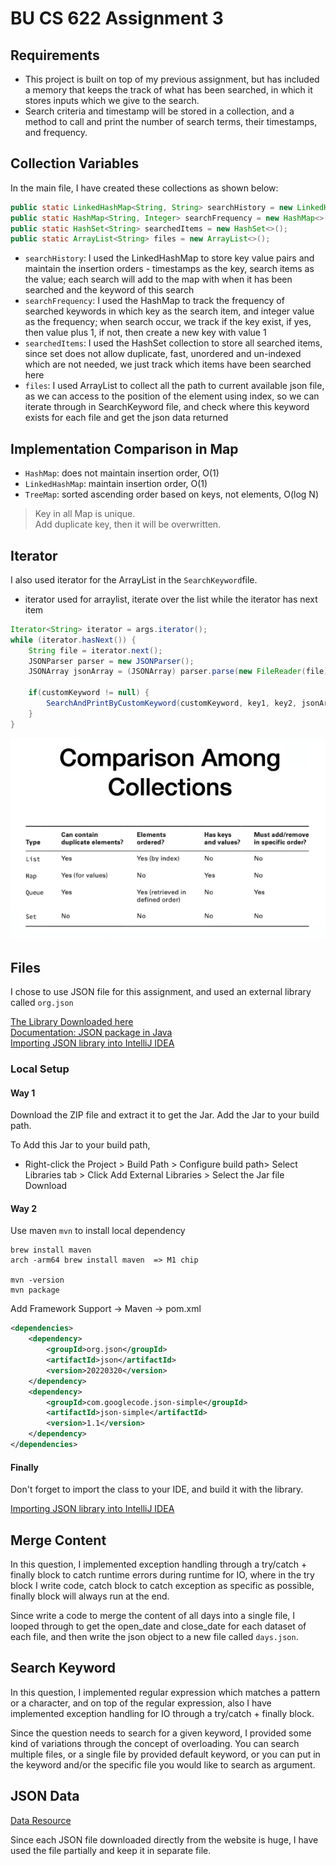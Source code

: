 # BU CS 622 Assignment 3

## Requirements
- This project is built on top of my previous assignment, but has included a memory that keeps the track of what has been searched, in which it stores inputs which we give to the search.
- Search criteria and timestamp will be stored in a collection, and a method to call and print the number of search terms, their timestamps, and frequency.

## Collection Variables
In the main file, I have created these collections as shown below: 
```java
public static LinkedHashMap<String, String> searchHistory = new LinkedHashMap<>(); 
public static HashMap<String, Integer> searchFrequency = new HashMap<>();   
public static HashSet<String> searchedItems = new HashSet<>();
public static ArrayList<String> files = new ArrayList<>();
```
- `searchHistory`: I used the LinkedHashMap to store key value pairs and maintain the insertion orders - timestamps as the key, search items as the value; each search will add to the map with when it has been searched and the keyword of this search
- `searchFrequency`: I used the HashMap to track the frequency of searched keywords in which key as the search item, and integer value as the frequency; when search occur, we track if the key exist, if yes, then value plus 1, if not, then create a new key with value 1
- `searchedItems`: I used the HashSet collection to store all searched items, since set does not allow duplicate, fast, unordered and un-indexed which are not needed, we just track which items have been searched here
- `files`: I used ArrayList to collect all the path to current available json file, as we can access to the position of the element using index, so we can iterate through in SearchKeyword file, and check where this keyword exists for each file and get the json data returned

## Implementation Comparison in Map
- `HashMap`: does not maintain insertion order, O(1)
- `LinkedHashMap`: maintain insertion order, O(1)
- `TreeMap`: sorted ascending order based on keys, not elements, O(log N)

> Key in all Map is unique. \
> Add duplicate key, then it will be overwritten.

## Iterator
I also used iterator for the ArrayList in the `SearchKeyword`file.

- iterator used for arraylist, iterate over the list while the iterator has next item
```java
Iterator<String> iterator = args.iterator();
while (iterator.hasNext()) {
    String file = iterator.next();
    JSONParser parser = new JSONParser();
    JSONArray jsonArray = (JSONArray) parser.parse(new FileReader(file)); 

    if(customKeyword != null) {
        SearchAndPrintByCustomKeyword(customKeyword, key1, key2, jsonArray);
    }
}
```

![data-structure](data-structure.png)

## Files

I chose to use JSON file for this assignment, and used an external library called `org.json`

[The Library Downloaded here](https://mvnrepository.com/artifact/org.json/json)\
[Documentation: JSON package in Java](https://github.com/stleary/JSON-java)\
[Importing JSON library into IntelliJ IDEA](https://stackoverflow.com/questions/34676940/importing-json-library-into-intellij-idea)

### Local Setup

#### Way 1
Download the ZIP file and extract it to get the Jar. Add the Jar to your build path. 

To Add this Jar to your build path,
- Right-click the Project > Build Path > Configure build path> Select Libraries tab > Click Add External Libraries > Select the Jar file Download

#### Way 2
Use maven `mvn` to install local dependency
```
brew install maven
arch -arm64 brew install maven  => M1 chip

mvn -version
mvn package
```
Add Framework Support -> Maven -> pom.xml
```xml
<dependencies>
    <dependency>
        <groupId>org.json</groupId>
        <artifactId>json</artifactId>
        <version>20220320</version>
    </dependency>
    <dependency>
        <groupId>com.googlecode.json-simple</groupId>
        <artifactId>json-simple</artifactId>
        <version>1.1</version>
    </dependency>
</dependencies>
```

#### Finally
Don't forget to import the class to your IDE, and build it with the library.

[Importing JSON library into IntelliJ IDEA](https://stackoverflow.com/questions/34676940/importing-json-library-into-intellij-idea)

## Merge Content
In this question, I implemented exception handling through a try/catch + finally block to catch runtime errors during runtime for IO, 
where in the try block I write code, catch block to catch exception as specific as possible, finally block will always run at the end.

Since write a code to merge the content of all days into a single file, I looped through to get the open_date and close_date for each dataset of each file,
and then write the json object to a new file called `days.json`.

## Search Keyword
In this question, I implemented regular expression which matches a pattern or a character, 
and on top of the regular expression, also I have implemented exception handling for IO through a try/catch + finally block.

Since the question needs to search for a given keyword, I provided some kind of variations through the concept of overloading. 
You can search multiple files, or a single file by provided default keyword, or you can put in the keyword and/or the specific file you would like to search as argument.

## JSON Data
[Data Resource](https://webrobots.io/indiegogo-dataset)

Since each JSON file downloaded directly from the website is huge, I have used the file partially and keep it in separate file.